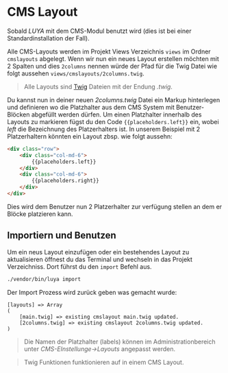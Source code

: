 CMS Layout
==========
Sobald *LUYA* mit dem CMS-Modul benutzt wird (dies ist bei einer Standardinstallation der Fall).

Alle CMS-Layouts werden im Projekt Views Verzeichnis `views` im Ordner `cmslayouts` abgelegt. Wenn wir nun ein neues Layout erstellen möchten mit 2 Spalten und dies `2columns` nennen würde der Pfad für die Twig Datei wie folgt aussehen `views/cmslayouts/2columns.twig`.

> Alle Layouts sind [Twig](http://twig.sensiolabs.org/) Dateien mit der Endung *.twig*.

Du kannst nun in deiner neuen *2columns.twig* Datei ein Markup hinterlegen und definieren wo die Platzhalter aus dem CMS System mit Benutzer-Blöcken abgefüllt werden dürfen. Um einen Platzhalter innerhalb des Layouts zu markieren fügst du den Code `{{placeholders.left}}` ein, wobei *left* die Bezeichnung des Platzerhalters ist. In unserem Beispiel mit 2 Platzerhaltern könnten ein Layout zbsp. wie folgt aussehn:

```html
<div class="row">
    <div class="col-md-6">
        {{placeholders.left}}
    </div>
    <div class="col-md-6">
        {{placeholders.right}}
    </div>
</div>
```

Dies wird dem Benutzer nun 2 Platzerhalter zur verfügung stellen an dem er Blöcke platzieren kann.

Importiern und Benutzen
-----------------------
Um ein neus Layout einzufügen oder ein bestehendes Layout zu aktualisieren öffnest du das Terminal und wechseln in das Projekt Verzeichniss. Dort führst du den `import` Befehl aus.

```sh
./vendor/bin/luya import
```

Der Import Prozess wird zurück geben was gemacht wurde:

```
[layouts] => Array
(
    [main.twig] => existing cmslayout main.twig updated.
    [2columns.twig] => existing cmslayout 2columns.twig updated.
)
```

> Die Namen der Platzhalter (labels) können im Administrationbereich unter *CMS-EInstellunge->Layouts* angepasst werden.

> Twig Funktionen funktionieren auf in einem CMS Layout.